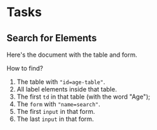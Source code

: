 
# Tasks

## Search for Elements

Here's the document with the table and form.

How to find?

1. The table with `"id=age-table"`.
2. All label elements inside that table.
3. The first `td` in that table (with the word "Age");
4. The `form` with `"name=search"`.
5. The first `input` in that form.
6. The last `input` in that form.


